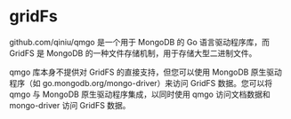 # gridFs

github.com/qiniu/qmgo 是一个用于 MongoDB 的 Go 语言驱动程序库，而 GridFS 是 MongoDB 的一种文件存储机制，用于存储大型二进制文件。

qmgo 库本身不提供对 GridFS 的直接支持，但您可以使用 MongoDB 原生驱动程序（如 go.mongodb.org/mongo-driver）来访问 GridFS 数据。您可以将 qmgo 与 MongoDB 原生驱动程序集成，以同时使用 qmgo 访问文档数据和 mongo-driver 访问 GridFS 数据。